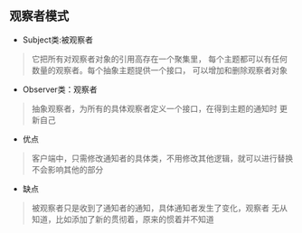## 观察者模式
* Subject类:被观察者
> 它把所有对观察者对象的引用高存在一个聚集里，
> 每个主题都可以有任何数量的观察者。每个抽象主题提供一个接口，
> 可以增加和删除观察者对象
* Observer类：观察者
> 抽象观察者，为所有的具体观察者定义一个接口，在得到主题的通知时
> 更新自己

* 优点
> 客户端中，只需修改通知者的具体类，不用修改其他逻辑，就可以进行替换
> 不会影响其他的部分
* 缺点
> 被观察者只是收到了通知者的通知，具体通知者发生了变化，观察者
> 无从知道，比如添加了新的贯彻着，原来的惯着并不知道